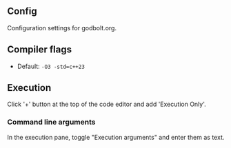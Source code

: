 ## Config

Configuration settings for godbolt.org.

## Compiler flags
- Default: `-O3 -std=c++23`

## Execution
Click '+' button at the top of the code editor and add 'Execution Only'.

### Command line arguments
In the execution pane, toggle "Execution arguments" and enter them as text.
